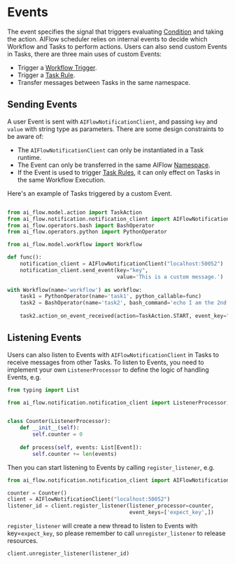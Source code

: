 # Events
The event specifies the signal that triggers evaluating [Condition](./conditions.md) and taking the action. 
AIFlow scheduler relies on internal events to decide which Workflow and Tasks to perform actions. 
Users can also send custom Events in Tasks, there are three main uses of custom Events:

* Trigger a [Workflow Trigger](./workflow_triggers.md).
* Trigger a [Task Rule](./task_rules.md).
* Transfer messages between Tasks in the same namespace.

## Sending Events

A user Event is sent with `AIFlowNotificationClient`, and passing `key` and `value` with string type as parameters.
There are some design constraints to be aware of:
* The `AIFlowNotificationClient` can only be instantiated in a Task runtime.
* The Event can only be transferred in the same AIFlow [Namespace](./namespaces.md).
* If the Event is used to trigger [Task Rules](./task_rules.md), it can only effect on Tasks in the same Workflow Execution.

Here's an example of Tasks triggered by a custom Event.

```python

from ai_flow.model.action import TaskAction
from ai_flow.notification.notification_client import AIFlowNotificationClient
from ai_flow.operators.bash import BashOperator
from ai_flow.operators.python import PythonOperator

from ai_flow.model.workflow import Workflow

def func():
    notification_client = AIFlowNotificationClient("localhost:50052")  
    notification_client.send_event(key="key",
                                   value='This is a custom message.')  
  
with Workflow(name='workflow') as workflow:
    task1 = PythonOperator(name='task1', python_callable=func)
    task2 = BashOperator(name='task2', bash_command='echo I am the 2nd task.')
    
    task2.action_on_event_received(action=TaskAction.START, event_key="key")
```
## Listening Events

Users can also listen to Events with `AIFlowNotificationClient` in Tasks to receive messages from other Tasks. To listen to Events, you need to implement your own `ListenerProcessor` to define the logic of handling Events, e.g.

```python
from typing import List

from ai_flow.notification.notification_client import ListenerProcessor, Event


class Counter(ListenerProcessor):
    def __init__(self):
        self.counter = 0
    
    def process(self, events: List[Event]):
        self.counter += len(events)
```
Then you can start listening to Events by calling `register_listener`, e.g.
```python
from ai_flow.notification.notification_client import AIFlowNotificationClient

counter = Counter()
client = AIFlowNotificationClient("localhost:50052")
listener_id = client.register_listener(listener_processor=counter,
                                       event_keys=['expect_key',])
```
`register_listener` will create a new thread to listen to Events with key=`expect_key`, so please remember to call `unregister_listener` to release resources.
```python
client.unregister_listener(listener_id)
```